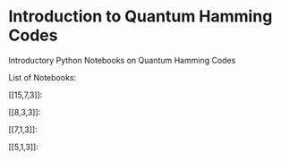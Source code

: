 # Introduction to Quantum Hamming Codes
Introductory Python Notebooks on Quantum Hamming Codes

List of Notebooks:

[[15,7,3]]:

[[8,3,3]]:

[[7,1,3]]:

[[5,1,3]]:
